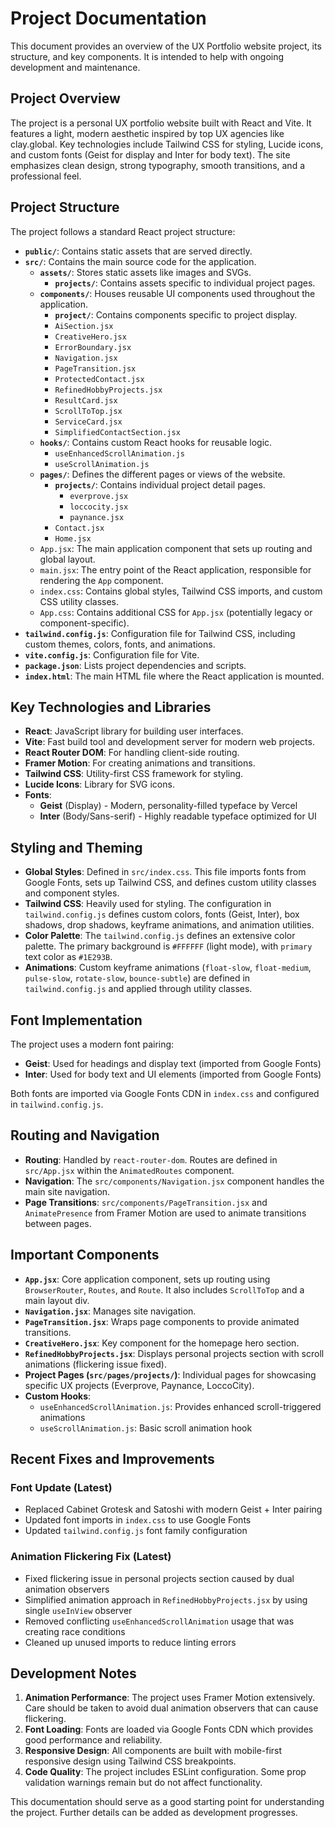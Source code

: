 # Project Documentation

This document provides an overview of the UX Portfolio website project, its structure, and key components. It is intended to help with ongoing development and maintenance.

## Project Overview

The project is a personal UX portfolio website built with React and Vite. It features a light, modern aesthetic inspired by top UX agencies like clay.global. Key technologies include Tailwind CSS for styling, Lucide icons, and custom fonts (Geist for display and Inter for body text). The site emphasizes clean design, strong typography, smooth transitions, and a professional feel.

## Project Structure

The project follows a standard React project structure:

- **`public/`**: Contains static assets that are served directly.
- **`src/`**: Contains the main source code for the application.
    - **`assets/`**: Stores static assets like images and SVGs.
        - **`projects/`**: Contains assets specific to individual project pages.
    - **`components/`**: Houses reusable UI components used throughout the application.
        - **`project/`**: Contains components specific to project display.
        - `AiSection.jsx`
        - `CreativeHero.jsx`
        - `ErrorBoundary.jsx`
        - `Navigation.jsx`
        - `PageTransition.jsx`
        - `ProtectedContact.jsx`
        - `RefinedHobbyProjects.jsx`
        - `ResultCard.jsx`
        - `ScrollToTop.jsx`
        - `ServiceCard.jsx`
        - `SimplifiedContactSection.jsx`
    - **`hooks/`**: Contains custom React hooks for reusable logic.
        - `useEnhancedScrollAnimation.js`
        - `useScrollAnimation.js`
    - **`pages/`**: Defines the different pages or views of the website.
        - **`projects/`**: Contains individual project detail pages.
            - `everprove.jsx`
            - `loccocity.jsx`
            - `paynance.jsx`
        - `Contact.jsx`
        - `Home.jsx`
    - `App.jsx`: The main application component that sets up routing and global layout.
    - `main.jsx`: The entry point of the React application, responsible for rendering the `App` component.
    - `index.css`: Contains global styles, Tailwind CSS imports, and custom CSS utility classes.
    - `App.css`: Contains additional CSS for `App.jsx` (potentially legacy or component-specific).
- **`tailwind.config.js`**: Configuration file for Tailwind CSS, including custom themes, colors, fonts, and animations.
- **`vite.config.js`**: Configuration file for Vite.
- **`package.json`**: Lists project dependencies and scripts.
- **`index.html`**: The main HTML file where the React application is mounted.

## Key Technologies and Libraries

- **React**: JavaScript library for building user interfaces.
- **Vite**: Fast build tool and development server for modern web projects.
- **React Router DOM**: For handling client-side routing.
- **Framer Motion**: For creating animations and transitions.
- **Tailwind CSS**: Utility-first CSS framework for styling.
- **Lucide Icons**: Library for SVG icons.
- **Fonts**:
    - **Geist** (Display) - Modern, personality-filled typeface by Vercel
    - **Inter** (Body/Sans-serif) - Highly readable typeface optimized for UI

## Styling and Theming

- **Global Styles**: Defined in `src/index.css`. This file imports fonts from Google Fonts, sets up Tailwind CSS, and defines custom utility classes and component styles.
- **Tailwind CSS**: Heavily used for styling. The configuration in `tailwind.config.js` defines custom colors, fonts (Geist, Inter), box shadows, drop shadows, keyframe animations, and animation utilities.
- **Color Palette**: The `tailwind.config.js` defines an extensive color palette. The primary background is `#FFFFFF` (light mode), with `primary` text color as `#1E293B`.
- **Animations**: Custom keyframe animations (`float-slow`, `float-medium`, `pulse-slow`, `rotate-slow`, `bounce-subtle`) are defined in `tailwind.config.js` and applied through utility classes.

## Font Implementation

The project uses a modern font pairing:
- **Geist**: Used for headings and display text (imported from Google Fonts)
- **Inter**: Used for body text and UI elements (imported from Google Fonts)

Both fonts are imported via Google Fonts CDN in `index.css` and configured in `tailwind.config.js`.

## Routing and Navigation

- **Routing**: Handled by `react-router-dom`. Routes are defined in `src/App.jsx` within the `AnimatedRoutes` component.
- **Navigation**: The `src/components/Navigation.jsx` component handles the main site navigation.
- **Page Transitions**: `src/components/PageTransition.jsx` and `AnimatePresence` from Framer Motion are used to animate transitions between pages.

## Important Components

- **`App.jsx`**: Core application component, sets up routing using `BrowserRouter`, `Routes`, and `Route`. It also includes `ScrollToTop` and a main layout div.
- **`Navigation.jsx`**: Manages site navigation.
- **`PageTransition.jsx`**: Wraps page components to provide animated transitions.
- **`CreativeHero.jsx`**: Key component for the homepage hero section.
- **`RefinedHobbyProjects.jsx`**: Displays personal projects section with scroll animations (flickering issue fixed).
- **Project Pages (`src/pages/projects/`)**: Individual pages for showcasing specific UX projects (Everprove, Paynance, LoccoCity).
- **Custom Hooks**:
    - `useEnhancedScrollAnimation.js`: Provides enhanced scroll-triggered animations
    - `useScrollAnimation.js`: Basic scroll animation hook

## Recent Fixes and Improvements

### Font Update (Latest)
- Replaced Cabinet Grotesk and Satoshi with modern Geist + Inter pairing
- Updated font imports in `index.css` to use Google Fonts
- Updated `tailwind.config.js` font family configuration

### Animation Flickering Fix (Latest)
- Fixed flickering issue in personal projects section caused by dual animation observers
- Simplified animation approach in `RefinedHobbyProjects.jsx` by using single `useInView` observer
- Removed conflicting `useEnhancedScrollAnimation` usage that was creating race conditions
- Cleaned up unused imports to reduce linting errors

## Development Notes

1. **Animation Performance**: The project uses Framer Motion extensively. Care should be taken to avoid dual animation observers that can cause flickering.
2. **Font Loading**: Fonts are loaded via Google Fonts CDN which provides good performance and reliability.
3. **Responsive Design**: All components are built with mobile-first responsive design using Tailwind CSS breakpoints.
4. **Code Quality**: The project includes ESLint configuration. Some prop validation warnings remain but do not affect functionality.

This documentation should serve as a good starting point for understanding the project. Further details can be added as development progresses. 